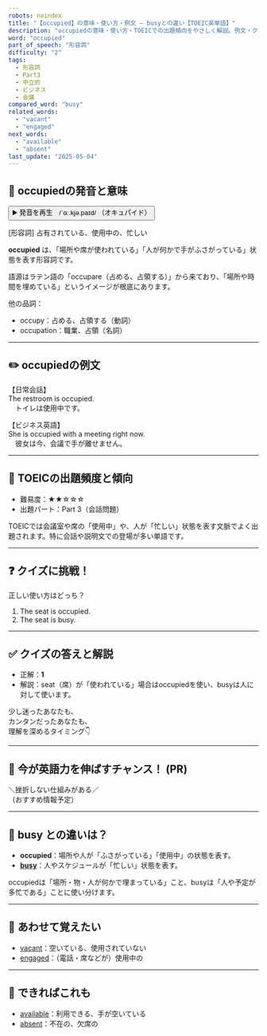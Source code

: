```yaml
---
robots: noindex
title: "【occupied】の意味・使い方・例文 ― busyとの違い【TOEIC英単語】"
description: "occupiedの意味・使い方・TOEICでの出題傾向をやさしく解説。例文・クイズ付きでbusyとの違いもわかりやすく学べます。"
word: "occupied"
part_of_speech: "形容詞"
difficulty: "2"
tags:
  - 形容詞
  - Part3
  - 中立的
  - ビジネス
  - 会議
compared_word: "busy"
related_words:
  - "vacant"
  - "engaged"
next_words:
  - "available"
  - "absent"
last_update: "2025-05-04"
---
```


## 🔰 occupiedの発音と意味

<button class="play-audio" onclick="playTTS('occupied')">
  <span class="play-audio-main">
    ▶️ 発音を再生　/ˈɑː.kjə.paɪd/
  </span>
  <span class="play-audio-sub">
    （オキュパイド）
  </span>
</button>

[形容詞] 占有されている、使用中の、忙しい

**occupied** は、「場所や席が使われている」「人が何かで手がふさがっている」状態を表す形容詞です。

語源はラテン語の「occupare（占める、占領する）」から来ており、「場所や時間を埋めている」というイメージが根底にあります。

他の品詞：  
- occupy：占める、占領する（動詞）
- occupation：職業、占領（名詞）

---

## ✏️ occupiedの例文

【日常会話】  
The restroom is occupied.  
　トイレは使用中です。

【ビジネス英語】  
She is occupied with a meeting right now.  
　彼女は今、会議で手が離せません。

---

## 🎯 TOEICの出題頻度と傾向

- 難易度：★★☆☆☆
- 出題パート：Part 3（会話問題）

TOEICでは会議室や席の「使用中」や、人が「忙しい」状態を表す文脈でよく出題されます。特に会話や説明文での登場が多い単語です。

---

## ❓ クイズに挑戦！

正しい使い方はどっち？

1. The seat is occupied.  
2. The seat is busy.

---

## ✅ クイズの答えと解説

- 正解：**1**
- 解説：seat（席）が「使われている」場合はoccupiedを使い、busyは人に対して使います。

少し迷ったあなたも、  
カンタンだったあなたも、  
理解を深めるタイミング👇️

---

## 🚀 今が英語力を伸ばすチャンス！ (PR)

<div class="info-center">
＼挫折しない仕組みがある／<br>  
（おすすめ情報予定）
</div>

---

## 🤔  busy との違いは？

- **occupied**：場所や人が「ふさがっている」「使用中」の状態を表す。
- **[busy](/word/busy)**：人やスケジュールが「忙しい」状態を表す。

occupiedは「場所・物・人が何かで埋まっている」こと、busyは「人や予定が多忙である」ことに使い分けます。

---

## 🧩 あわせて覚えたい

- [vacant](/word/vacant)：空いている、使用されていない
- [engaged](/word/engaged)：（電話・席などが）使用中の

---

## 📖 できればこれも

- [available](/word/available)：利用できる、手が空いている
- [absent](/word/absent)：不在の、欠席の

<!-- cvid: aid07_bid35 -->
